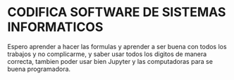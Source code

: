 # CODIFICA SOFTWARE DE SISTEMAS INFORMATICOS
Espero aprender a hacer las formulas y aprender a ser buena con todos los trabajos y no complicarme, y saber usar todos los digitos de manera correcta, tambien poder usar bien Jupyter y las computadoras para se buena programadora.

